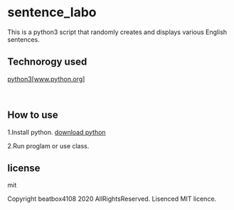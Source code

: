 <h1>sentence_labo</h1>
<p>This is a python3 script that randomly creates and displays various English sentences.</p>
<h2>Technorogy used</h2>
<p><a href="http://www.python.org/">python3[www.python.org]</a></p>
<br>
<h2>How to use</h2>
<p>
1.Install python. <a href="http://www.python.org/download/">download python</a><br>
</p>
<p>
2.Run proglam or use class.
</p>
<h2>license</h2>
mit
<br>
<p>Copyright beatbox4108 2020 AllRightsReserved.
Lisenced MIT licence.</p>
